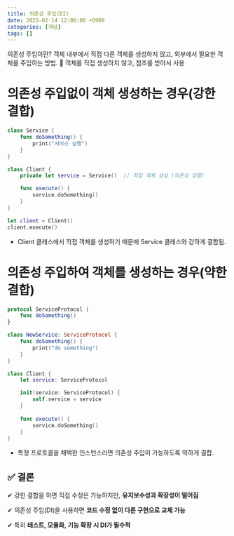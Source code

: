 ```yaml
---
title: 의존성 주입(DI)
date: 2025-02-14 12:00:00 +0900
categories: [개념]
tags: []
---
```



의존성 주입이란?
객체 내부에서 직접 다른 객체를 생성하지 않고, 외부에서 필요한 객체를 주입하는 방법.
🎯 객체를 직접 생성하지 않고, 참조를 받아서 사용

# 의존성 주입없이 객체 생성하는 경우(강한 결합)

```swift
class Service {
    func doSomething() {
        print("서비스 실행")
    }
}

class Client {
    private let service = Service()  // 직접 객체 생성 (의존성 강함)

    func execute() {
        service.doSomething()
    }
}

let client = Client()
client.execute()

```

- Client 클래스에서 직접 객체를 생성하기 때문에 Service 클래스와 강하게 결합됨.

# 의존성 주입하여 객체를 생성하는 경우(약한 결합)

```swift
protocol ServiceProtocol {
	func doSomething()
}

class NewService: ServiceProtocol {
	func doSomething() {
		print("do something")
	}
}

class Client {
	let service: ServiceProtocol

	init(service: ServiceProtocol) {
		self.service = service
	}
	
	func execute() {
		service.doSomething()
	}
}
```

- 특정 프로토콜을 채택한 인스턴스라면 의존성 주입이 가능하도록 약하게 결합.

## **✅ 결론**

✔ 강한 결합을 하면 직접 수정은 가능하지만, **유지보수성과 확장성이 떨어짐**

✔ 의존성 주입(DI)을 사용하면 **코드 수정 없이 다른 구현으로 교체 가능**

✔ 특히 **테스트, 모듈화, 기능 확장 시 DI가 필수적**
